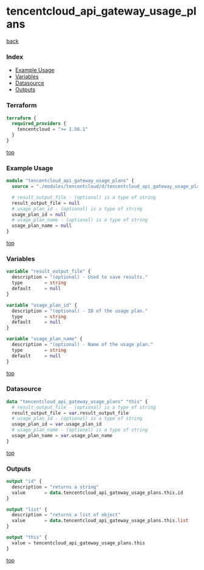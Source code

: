# tencentcloud_api_gateway_usage_plans

[back](../tencentcloud.md)

### Index

- [Example Usage](#example-usage)
- [Variables](#variables)
- [Datasource](#datasource)
- [Outputs](#outputs)

### Terraform

```terraform
terraform {
  required_providers {
    tencentcloud = ">= 1.56.1"
  }
}
```

[top](#index)

### Example Usage

```terraform
module "tencentcloud_api_gateway_usage_plans" {
  source = "./modules/tencentcloud/d/tencentcloud_api_gateway_usage_plans"

  # result_output_file - (optional) is a type of string
  result_output_file = null
  # usage_plan_id - (optional) is a type of string
  usage_plan_id = null
  # usage_plan_name - (optional) is a type of string
  usage_plan_name = null
}
```

[top](#index)

### Variables

```terraform
variable "result_output_file" {
  description = "(optional) - Used to save results."
  type        = string
  default     = null
}

variable "usage_plan_id" {
  description = "(optional) - ID of the usage plan."
  type        = string
  default     = null
}

variable "usage_plan_name" {
  description = "(optional) - Name of the usage plan."
  type        = string
  default     = null
}
```

[top](#index)

### Datasource

```terraform
data "tencentcloud_api_gateway_usage_plans" "this" {
  # result_output_file - (optional) is a type of string
  result_output_file = var.result_output_file
  # usage_plan_id - (optional) is a type of string
  usage_plan_id = var.usage_plan_id
  # usage_plan_name - (optional) is a type of string
  usage_plan_name = var.usage_plan_name
}
```

[top](#index)

### Outputs

```terraform
output "id" {
  description = "returns a string"
  value       = data.tencentcloud_api_gateway_usage_plans.this.id
}

output "list" {
  description = "returns a list of object"
  value       = data.tencentcloud_api_gateway_usage_plans.this.list
}

output "this" {
  value = tencentcloud_api_gateway_usage_plans.this
}
```

[top](#index)